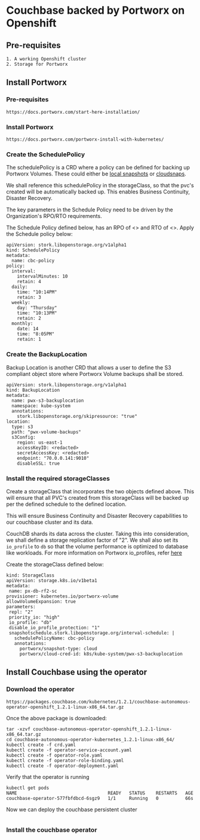 # Couchbase backed  by Portworx on Openshift

## Pre-requisites
```
1. A working Openshift cluster
2. Storage for Portworx
```

## Install Portworx

### Pre-requisites
```
https://docs.portworx.com/start-here-installation/
```

### Install Portworx
```
https://docs.portworx.com/portworx-install-with-kubernetes/
```

### Create the SchedulePolicy
The schedulePolicy is a CRD where a policy can be defined for backing up Portworx Volumes. These could either be [local snapshots](https://docs.portworx.com/portworx-install-with-kubernetes/storage-operations/create-snapshots/on-demand/snaps-local/) or [cloudsnaps](https://docs.portworx.com/portworx-install-with-kubernetes/storage-operations/create-snapshots/on-demand/snaps-cloud/).

We shall reference this schedulePolicy in the storageClass, so that the pvc's created will be automatically backed up. This enables Business Continuity, Disaster Recovery.

The key parameters in the Schedule Policy need to be driven by the Organization's RPO/RTO requirements.

The Schedule Policy defined below, has an RPO of <> and RTO of <>.
Apply the Schedule policy below:
```
apiVersion: stork.libopenstorage.org/v1alpha1
kind: SchedulePolicy
metadata:
  name: cbc-policy
policy:
  interval:
    intervalMinutes: 10
    retain: 4
  daily:
    time: "10:14PM"
    retain: 3
  weekly:
    day: "Thursday"
    time: "10:13PM"
    retain: 2
  monthly:
    date: 14
    time: "8:05PM"
    retain: 1
```

### Create the BackupLocation
Backup Location is another CRD that allows a user to define the S3 compliant object store where Portworx Volume backups shall be stored.

```
apiVersion: stork.libopenstorage.org/v1alpha1
kind: BackupLocation
metadata:
  name: pwx-s3-backuplocation
  namespace: kube-system
  annotations:
    stork.libopenstorage.org/skipresource: "true"
location:
  type: s3
  path: "pwx-volume-backups"
  s3Config:
    region: us-east-1
    accessKeyID: <redacted>
    secretAccessKey: <redacted>
    endpoint: "70.0.0.141:9010"
    disableSSL: true
```

### Install the required storageClasses
Create a storageClass that incorporates the two objects defined above. This will ensure that all PVC's created from this storageClass will be backed up per the defined schedule to the defined location.

This will ensure Business Continuity and Disaster Recovery capabilities to our couchbase cluster and its data.

CouchDB shards its data across the cluster. Taking this into consideration, we shall define a storage replication factor of "2". We shall also set its `io_profile` to `db` so that the volume performance is optimized to database like workloads. For more information on Portworx io_profiles, refer [here](https://docs.portworx.com/install-with-other/operate-and-maintain/performance-and-tuning/tuning/#volume-granular-performance-tuning)

Create the storageClass defined below:
```
kind: StorageClass
apiVersion: storage.k8s.io/v1beta1
metadata:
 name: px-db-rf2-sc
provisioner: kubernetes.io/portworx-volume
allowVolumeExpansion: true
parameters:
 repl: "2"
 priority_io: "high"
 io_profile: "db"
 disable_io_profile_protection: "1"
 snapshotschedule.stork.libopenstorage.org/interval-schedule: |
   schedulePolicyName: cbc-policy
   annotations:
     portworx/snapshot-type: cloud
     portworx/cloud-cred-id: k8s/kube-system/pwx-s3-backuplocation
```

## Install Couchbase using the operator

### Download the operator
```
https://packages.couchbase.com/kubernetes/1.2.1/couchbase-autonomous-operator-openshift_1.2.1-linux-x86_64.tar.gz
```

Once the above package is downloaded:
```
tar -xzvf couchbase-autonomous-operator-openshift_1.2.1-linux-x86_64.tar.gz
cd couchbase-autonomous-operator-kubernetes_1.2.1-linux-x86_64/
kubectl create -f crd.yaml
kubectl create -f operator-service-account.yaml
kubectl create -f operator-role.yaml
kubectl create -f operator-role-binding.yaml
kubectl create -f operator-deployment.yaml
```

Verify that the operator is running
```
kubectl get pods
NAME                                  READY   STATUS    RESTARTS   AGE
couchbase-operator-577fbfdbcd-6sgz9   1/1     Running   0          66s
```

Now we can deploy the couchbase persistent cluster
```
```


### Install the couchbase operator